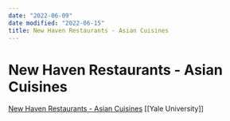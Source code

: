 ```yaml
---
date: "2022-06-09"
date modified: "2022-06-15"
title: New Haven Restaurants - Asian Cuisines
---
```


# New Haven Restaurants - Asian Cuisines
[New Haven Restaurants - Asian Cuisines](https://docs.google.com/spreadsheets/d/1RxouZSkWoxj_c4bBoSVx81sCV9zkcvgk0vwyxca5iSk/edit?usp=sharing)
[[Yale University]]
